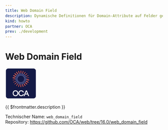 ```yaml
---
title: Web Domain Field
description: Dynamische Definitionen für Domain-Attribute auf Felder generieren.
kind: howto
partner: OCA
prev: ./development
---
```

# Web Domain Field
![icon_oca_app](attachments/icon_oca_app.png)

{{ $frontmatter.description }}

Technischer Name: `web_domain_field`\
Repository: <https://github.com/OCA/web/tree/16.0/web_domain_field>
